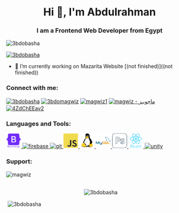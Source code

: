 <h1 align="center">Hi 👋, I'm Abdulrahman</h1>
<h3 align="center">I am a Frontend Web Developer from Egypt</h3>

<p align="left"> <img src="https://komarev.com/ghpvc/?username=3bdobasha&label=Profile%20views&color=0e75b6&style=flat" alt="3bdobasha" /> </p>

<p align="left"> <a href="https://github.com/ryo-ma/github-profile-trophy"><img src="https://github-profile-trophy.vercel.app/?username=3bdobasha" alt="3bdobasha" /></a> </p>

- 🔭 I’m currently working on Mazarita Website [(not finished)]((not finished))

<h3 align="left">Connect with me:</h3>
<p align="left">
<a href="https://codepen.io/3bdobasha" target="blank"><img align="center" src="https://raw.githubusercontent.com/rahuldkjain/github-profile-readme-generator/master/src/images/icons/Social/codepen.svg" alt="3bdobasha" height="30" width="40" /></a>
<a href="https://twitter.com/3bdomagwiz" target="blank"><img align="center" src="https://raw.githubusercontent.com/rahuldkjain/github-profile-readme-generator/master/src/images/icons/Social/twitter.svg" alt="3bdomagwiz" height="30" width="40" /></a>
<a href="https://instagram.com/magwiz1" target="blank"><img align="center" src="https://raw.githubusercontent.com/rahuldkjain/github-profile-readme-generator/master/src/images/icons/Social/instagram.svg" alt="magwiz1" height="30" width="40" /></a>
<a href="https://www.youtube.com/c/magwiz - ماجويـز" target="blank"><img align="center" src="https://raw.githubusercontent.com/rahuldkjain/github-profile-readme-generator/master/src/images/icons/Social/youtube.svg" alt="magwiz - ماجويـز" height="30" width="40" /></a>
<a href="https://discord.gg/4ZdChEEav2" target="blank"><img align="center" src="https://raw.githubusercontent.com/rahuldkjain/github-profile-readme-generator/master/src/images/icons/Social/discord.svg" alt="4ZdChEEav2" height="30" width="40" /></a>
</p>

<h3 align="left">Languages and Tools:</h3>
<p align="left"> <a href="https://getbootstrap.com" target="_blank" rel="noreferrer"> <img src="https://raw.githubusercontent.com/devicons/devicon/master/icons/bootstrap/bootstrap-plain-wordmark.svg" alt="bootstrap" width="40" height="40"/> </a> <a href="https://firebase.google.com/" target="_blank" rel="noreferrer"> <img src="https://www.vectorlogo.zone/logos/firebase/firebase-icon.svg" alt="firebase" width="40" height="40"/> </a> <a href="https://git-scm.com/" target="_blank" rel="noreferrer"> <img src="https://www.vectorlogo.zone/logos/git-scm/git-scm-icon.svg" alt="git" width="40" height="40"/> </a> <a href="https://developer.mozilla.org/en-US/docs/Web/JavaScript" target="_blank" rel="noreferrer"> <img src="https://raw.githubusercontent.com/devicons/devicon/master/icons/javascript/javascript-original.svg" alt="javascript" width="40" height="40"/> </a> <a href="https://www.linux.org/" target="_blank" rel="noreferrer"> <img src="https://raw.githubusercontent.com/devicons/devicon/master/icons/linux/linux-original.svg" alt="linux" width="40" height="40"/> </a> <a href="https://www.mysql.com/" target="_blank" rel="noreferrer"> <img src="https://raw.githubusercontent.com/devicons/devicon/master/icons/mysql/mysql-original-wordmark.svg" alt="mysql" width="40" height="40"/> </a> <a href="https://www.photoshop.com/en" target="_blank" rel="noreferrer"> <img src="https://raw.githubusercontent.com/devicons/devicon/master/icons/photoshop/photoshop-line.svg" alt="photoshop" width="40" height="40"/> </a> <a href="https://reactjs.org/" target="_blank" rel="noreferrer"> <img src="https://raw.githubusercontent.com/devicons/devicon/master/icons/react/react-original-wordmark.svg" alt="react" width="40" height="40"/> </a> <a href="https://unity.com/" target="_blank" rel="noreferrer"> <img src="https://www.vectorlogo.zone/logos/unity3d/unity3d-icon.svg" alt="unity" width="40" height="40"/> </a> </p>


<h3 align="left">Support:</h3>
<p><a href="https://www.buymeacoffee.com/magwiz"> <img align="left" src="https://cdn.buymeacoffee.com/buttons/v2/default-yellow.png" height="50" width="210" alt="magwiz" /></a></p><br><br>


<p><img align="left" src="https://github-readme-stats.vercel.app/api/top-langs?username=3bdobasha&show_icons=true&locale=en&layout=compact" alt="3bdobasha"/></p>
<br />
<p>&nbsp;<img align="center" src="https://github-readme-stats.vercel.app/api?username=3bdobasha&show_icons=true&locale=en" alt="3bdobasha" /></p>

